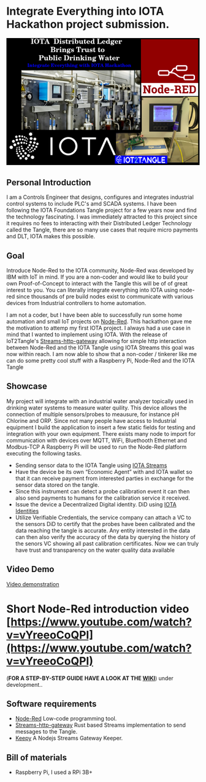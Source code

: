 # Integrate Everything into IOTA Hackathon project submission.
![cover](https://github.com/ggreeve/IOTA-Trust-Drinking-Water/blob/main/images/cover.png/?raw=true)
## Personal Introduction
I am a Controls Engineer that designs, configures and integrates industrial control systems to include PLC's amd SCADA systems. I have been following the IOTA Foundations Tangle project for a few years now and find the technology fascinating. I was immediately attracted to this project since it requires no fees to interacting with their Distributed Ledger Technology called the Tangle, there are so many use cases that require micro payments and DLT, IOTA makes this possible. 

## Goal
Introduce Node-Red to the IOTA community, Node-Red was developed by IBM with IoT in mind. If you are a non-coder and would like to build your own Proof-of-Concept to interact with the Tangle this will be of of great interest to you.
You can literally integrate everything into IOTA using node-red since thousands of pre build nodes exist to communicate with various devices from Industrial controllers to home automation.

I am not a coder, but I have been able to successfully run some home automation and small IoT projects on [Node-Red](https://nodered.org/).
This hackathon gave me the motivation to attemp my first IOTA project. I always had a use case in mind that I wanted to implement using IOTA. 
With the release of IoT2Tangle's [Streams-http-gateway](https://github.com/iot2tangle/Streams-http-gateway) allowing for simple http interaction between Node-Red and the IOTA Tangle using IOTA Streams this goal was now within reach.
I am now able to show that a non-coder / tinkerer like me can do some pretty cool stuff with a Raspberry Pi, Node-Red and the IOTA Tangle

## Showcase
My project will integrate with an industrial water analyzer topically used in drinking water systems to measure water quility. This device allows the connection of multiple sensors/probes to meausure, for instance pH Chlorine and ORP.
Since not many people have access to Industrial equipment I build the application to insert a few static fields for testing and integration with your own equipment. There exists many node to import for communication with devices over MQTT, WiFi, Bluethooth Ethernet and Modbus-TCP
A Raspberry Pi will be used to run the Node-Red platform executing the following tasks.
* Sending sensor data to the IOTA Tangle using [IOTA Streams](https://github.com/iotaledger/streams)
* Have the device be its own “Economic Agent” with and IOTA wallet  so that it can receive payment from interested parties in exchange for the sensor      data stored on the tangle.
* Since this instrument can detect a probe calibration event it can then also send payments to humans for the calibration service it received.
* Issue the device a Decentralized Digital identity. DiD using [IOTA Identities](https://github.com/iotaledger/identity.rs)
* Utilize Verifiable Credentials, the service company can attach a VC to the sensors DiD to certify that the probes have been calibrated and the data reaching the tangle is accurate. Any entity interested in the data can then also verify the accuracy of the data by querying the history of the senors VC showing all past calibration certificates. 
Now we can truly have trust and transparency on the water quality data available

## Video Demo
[Video demonstration](https://youtu.be/w490AOxwYBI)

# Short Node-Red introduction video [https://www.youtube.com/watch?v=vYreeoCoQPI](https://www.youtube.com/watch?v=vYreeoCoQPI)


(**FOR A STEP-BY-STEP GUIDE HAVE A LOOK AT THE [WIKI](https://github.com/ggreeve/IOTA-Trust-Drinking-Water/wiki)**)
under development..




## Software requirements

* [Node-Red](https://nodered.org/) Low-code programming tool.
* [Streams-http-gateway](https://github.com/iot2tangle/Streams-http-gateway) Rust based Streams implementation to send messages to the Tangle.
* [Keepy](https://github.com/iot2tangle/Keepy) A Nodejs Streams Gateway Keeper.

## Bill of materials

* Raspberry Pi, I used a RPi 3B+




